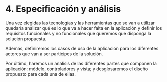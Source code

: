 # 4. Especificación y análisis

Una vez elegidas las tecnologías y las herramientas que se van a utilizar quedaría analizar qué es lo que va a hacer falta en la aplicación y definir los requisitos funcionales y no funcionales que queremos que disponga la solución propuesta.

Además, definiremos los casos de uso de la aplicación para los diferentes actores que van a ser participes de la solución.

Por último, haremos un análisis de las diferentes partes que componen la aplicación: módelo, controladores y vista; y desglosaremos el diseño propuesto para cada una de ellas.